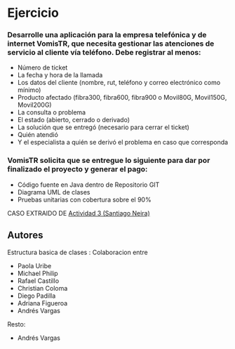 # Ejercicio

### Desarrolle una aplicación para la empresa telefónica y de internet VomisTR, que necesita gestionar las atenciones de servicio al cliente vía teléfono. Debe registrar al menos:

*	Número de ticket
*	La fecha y hora de la llamada
*	Los datos del cliente (nombre, rut, teléfono y correo electrónico como mínimo)
*	Producto afectado (fibra300, fibra600, fibra900 o Movil80G, Movil150G, Movil200G)
*	La consulta o problema
*	El estado (abierto, cerrado o derivado)
*	La solución que se entregó (necesario para cerrar el ticket)
*	Quién atendió
*	Y el especialista a quién se derivó el problema en caso que corresponda

### VomisTR solicita que se entregue lo siguiente para dar por finalizado el proyecto y generar el pago:

*	Código fuente en Java dentro de Repositorio GIT 
*	Diagrama UML de clases
*	Pruebas unitarias con cobertura sobre el 90%

CASO EXTRAIDO DE [Actividad 3 (Santiago Neira)](https://github.com/stgoneira/fundamentos-programacion-java/blob/main/contenidos/Actividades/Actividad%203%20-%20ticket.docx)

## Autores
Estructura basica de clases : Colaboracion entre
* Paola Uribe
* Michael Philip
* Rafael Castillo
* Christian Coloma
* Diego Padilla
* Adriana Figueroa
* Andrés Vargas

Resto:
* Andrés Vargas

